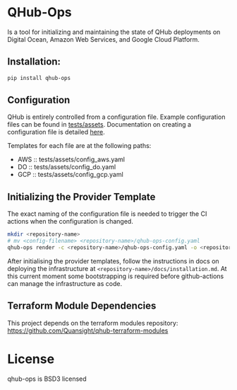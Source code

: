 # QHub-Ops

Is a tool for initializing and maintaining the state of QHub
deployments on Digital Ocean, Amazon Web Services, and Google Cloud
Platform.

## Installation:

```bash
pip install qhub-ops
```

## Configuration

QHub is entirely controlled from a configuration file. Example
configuration files can be found in
[tests/assets](https://github.com/Quansight/qhub-ops/tree/master/tests/assets). Documentation
on creating a configuration file is detailed [here](https://github.com/Quansight/qhub-ops/blob/master/qhub_ops/template/%7B%7B%20cookiecutter.repo_directory%20%7D%7D/docs/configuration.md).

Templates for each file are at the following paths:
  - AWS :: tests/assets/config_aws.yaml
  - DO  :: tests/assets/config_do.yaml
  - GCP :: tests/assets/config_gcp.yaml

## Initializing the Provider Template

The exact naming of the configuration file is needed to trigger the CI
actions when the configuration is changed.

```bash
mkdir <repository-name>
# mv <config-filename> <repository-name>/qhub-ops-config.yaml
qhub-ops render -c <repository-name>/qhub-ops-config.yaml -o <repository-name>/ --force
```

After initialising the provider templates, follow the instructions in
docs on deploying the infrastructure at
`<repository-name>/docs/installation.md`. At this current moment some
bootstrapping is required before github-actions can manage the
infrastructure as code.

## Terraform Module Dependencies

This project depends on the terraform modules repository:
https://github.com/Quansight/qhub-terraform-modules

# License

qhub-ops is BSD3 licensed


